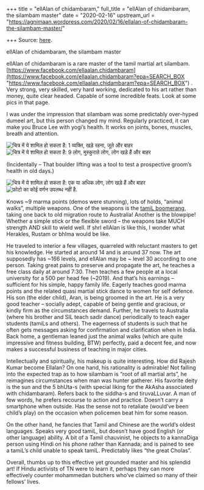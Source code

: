 +++
title = "ellAlan of chidambaram,"
full_title = "ellAlan of chidambaram, the silambam master"
date = "2020-02-16"
upstream_url = "https://agnimaan.wordpress.com/2020/02/16/ellalan-of-chidambaram-the-silambam-master/"

+++
Source: [here](https://agnimaan.wordpress.com/2020/02/16/ellalan-of-chidambaram-the-silambam-master/).

ellAlan of chidambaram, the silambam master

ellAlan of chidambaram is a rare master of the tamil martial art
silambam.
[https://www.facebook.com/ellaalan.chidambaram](https://www.facebook.com/ellaalan.chidambaram?epa=SEARCH_BOX "https://www.facebook.com/ellaalan.chidambaram?epa=SEARCH_BOX")
. Very strong, very skilled, very hard working, dedicated to his art
rather than money, quite clear headed. Capable of some incredible feats.
Look at some pics in that page.

I was under the impression that silambam was some predictably over-hyped
dumeel art, but this person changed my mind. Regularly practiced, it can
make you Bruce Lee with yogi’s health. It works on joints, bones,
muscles, breath and attention.

![चित्र में ये शामिल हो सकता है: 1 व्यक्ति, खड़े रहना, जूते और
बाहर](https://scontent-bom1-2.xx.fbcdn.net/v/t1.0-9/66846564_2429850093909750_6805533688063852544_n.jpg?_nc_cat=100&_nc_oc=AQnjKU9lqcyANJEsg3kuUpRST-deVWQzrwnmn9FFxwACPEi8BqRVjjpUM5cshFNzBA8&_nc_ht=scontent-bom1-2.xx&oh=924240570e9adfff53555ef866c9b291&oe=5EF99B44)![चित्र
में ये शामिल हो सकता है: 9 लोग, मुस्कुराते लोग, लोग खड़े हैं और
बाहर](https://scontent-bom1-2.xx.fbcdn.net/v/t1.0-9/81173330_2574339672794124_3996635547610120192_n.jpg?_nc_cat=108&_nc_oc=AQlhyKBOvjRSHI8EVvc6j6r0uW_5LsVp2G8OSEbTrEj0lrYiKdHMWL7c-SAd0IP5MXQ&_nc_ht=scontent-bom1-2.xx&oh=0cc3a91071bb862df9e70cd21864a89a&oe=5EB5FD28)

(Incidentally – That boulder lifting was a tool to test a prospective
groom’s health in old days.)

![चित्र में ये शामिल हो सकता है: एक या अधिक लोग, लोग खड़े हैं और
बाहर](https://scontent-bom1-2.xx.fbcdn.net/v/t1.0-0/s417x417/61333252_2395199724041454_2871309658851639296_n.jpg?_nc_cat=111&_nc_oc=AQkdUByBz3I8WNSMZuD5XSlGFBDz2AZ4Mz46RoPtHsBldrjp3eJYAg-GwyCx3KZN58c&_nc_ht=scontent-bom1-2.xx&_nc_tp=7&oh=dfbc328722cec40725cd2a502509ebd1&oe=5EC81E5A)![फ़ोटो
का कोई वर्णन उपलब्ध नहीं
है.](https://scontent-bom1-1.xx.fbcdn.net/v/t31.0-0/p370x247/17240323_1926564444238320_8080294735159284926_o.jpg?_nc_cat=105&_nc_oc=AQkkr2YkUhW_UeUDCAl49mkINBFU3vphC-VmD8FIOcVNzy7_d_00DipdS27l5KZG8RE&_nc_ht=scontent-bom1-1.xx&_nc_tp=6&oh=e505dd173e55f7484c8134ebea34a991&oe=5ECDEC13)



Knows \~9 marma points (demos were stunning), lots of holds, “animal
walks”, multiple weapons. One of the weapons is the [tamiL
boomerang](https://www.facebook.com/ellaalan.chidambaram/videos/2417764915118268/),
taking one back to old migration route to Australia! Another is the
blowpipe! Whether a simple stick or the flexible sword – the weapons
take MUCH strength AND skill to wield well. If shrI ellAlan is like
this, I wonder what Herakles, Rustam or bhIma would be like.

He traveled to interior a few villages, quarreled with reluctant masters
to get his knowledge. He started at around 14 and is around 37 now. The
art supposedly has \~166 levels, and ellAlan may be \~ level 30
according to one person. Taking great pains to preserve and propagate
the art, he teaches a free class daily at around 7:30. Then teaches a
few people at a local university for a 500 per head fee (\~2019). And
that’s his earnings – sufficient for his simple, happy family life.
Eagerly teaches good marma points and the related quasi martial stick
dance to women for self defence. His son (the elder child), Aran, is
being groomed in the art. He is a very good teacher – socially adept,
capable of being gentle and gracious, or kindly firm as the
circumstances demand. Further, he travels to Australia (where his
brother and SIL teach sadir dance) periodically to teach eager students
(tamiLs and others). The eagerness of students is such that he often
gets messages asking for confirmation and clarification when in India.
Back home, a gentleman leaned just the animal walks (which are quite
impressive and fitness building, BTW) perfectly, paid a decent fee, and
now makes a successful business of teaching in major cities.

Intellectually and spiritually, his makeup is quite interesting. How did
Rajesh Kumar become Ellalan? On one hand, his rationality is admirable!
Not falling into the expected trap as to how silambam is “root of all
martial arts”, he reimagines circumstances when man was hunter gatherer.
His favorite deity is the sun and the 5 bhUta-s (with special liking for
the AkAsha associated with chidambaram). Refers back to the siddha-s and
tiruvaLLuvar. A man of few words, he prefers recourse to action and
practice. Doesn’t carry a smartphone when outside. Has the sense not to
retaliate (would’ve been child’s play) on the occasion when policemen
beat him for some reason.

On the other hand, he fancies that Tamil and Chinese are the world’s
oldest languages. Speaks very good tamiL, but doesn’t have good English
(or other language) ability. A bit of a Tamil chauvinist, he objects to
a kannaDiga person using Hindi on his phone rather than Kannada; and is
pained to see a tamiL’s child unable to speak tamiL. Predictably likes
“the great Cholas”.

Overall, thumbs up to this effective yet grounded master and his
splendid art! If Hindu activists of TN were to learn it, perhaps they
can more effectively counter mohammedan butchers who’ve claimed so many
of their fellows’ lives.

